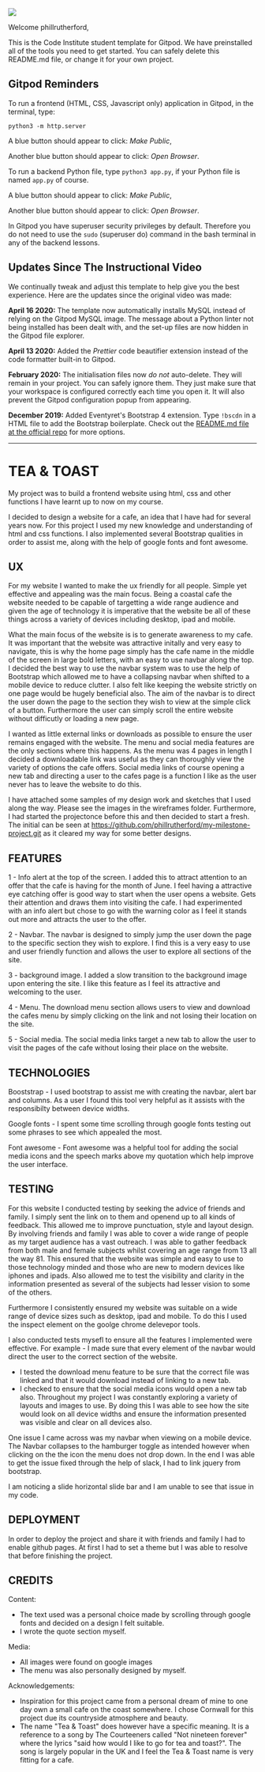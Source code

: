 <img src="https://codeinstitute.s3.amazonaws.com/fullstack/ci_logo_small.png" style="margin: 0;">

Welcome phillrutherford,

This is the Code Institute student template for Gitpod. We have preinstalled all of the tools you need to get started. You can safely delete this README.md file, or change it for your own project.

## Gitpod Reminders

To run a frontend (HTML, CSS, Javascript only) application in Gitpod, in the terminal, type:

`python3 -m http.server`

A blue button should appear to click: *Make Public*,

Another blue button should appear to click: *Open Browser*.

To run a backend Python file, type `python3 app.py`, if your Python file is named `app.py` of course.

A blue button should appear to click: *Make Public*,

Another blue button should appear to click: *Open Browser*.

In Gitpod you have superuser security privileges by default. Therefore you do not need to use the `sudo` (superuser do) command in the bash terminal in any of the backend lessons.

## Updates Since The Instructional Video

We continually tweak and adjust this template to help give you the best experience. Here are the updates since the original video was made:

**April 16 2020:** The template now automatically installs MySQL instead of relying on the Gitpod MySQL image. The message about a Python linter not being installed has been dealt with, and the set-up files are now hidden in the Gitpod file explorer.

**April 13 2020:** Added the _Prettier_ code beautifier extension instead of the code formatter built-in to Gitpod.

**February 2020:** The initialisation files now _do not_ auto-delete. They will remain in your project. You can safely ignore them. They just make sure that your workspace is configured correctly each time you open it. It will also prevent the Gitpod configuration popup from appearing.

**December 2019:** Added Eventyret's Bootstrap 4 extension. Type `!bscdn` in a HTML file to add the Bootstrap boilerplate. Check out the <a href="https://github.com/Eventyret/vscode-bcdn" target="_blank">README.md file at the official repo</a> for more options.

--------

# TEA & TOAST

My project was to build a frontend website using html, css and other functions I have learnt up to now on my course. 

I decided to design a website for a cafe, an idea that I have had for several years now. For this project I used my new knowledge and 
understanding of html and css functions. I also implemented several Bootstrap qualities in order to assist me, along with the help 
of google fonts and font awesome.

## UX

For my website I wanted to make the ux friendly for all people. Simple yet effective and appealing
was the main focus. Being a coastal cafe the website needed to be capable of targetting a wide range
audience and given the age of technology it is imperative that the website be all of these things 
across a variety of devices including desktop, ipad and mobile. 

What the main focus of the website is is to generate awareness to my cafe. It was important that the 
website was attractive initally and very easy to navigate, this is why the home page simply has the cafe
name in the middle of the screen in large bold letters, with an easy to use navbar along the top. I 
decided the best way to use the navbar system was to use the help of Bootstrap which allowed me to have
a collapsing navbar when shifted to a mobile device to reduce clutter. I also felt like keeping the website 
strictly on one page would be hugely beneficial also. The aim of the navbar is to direct the user down the page
to the section they wish to view at the simple click of a button. Furthermore the user can simply scroll the 
entire website without difficutly or loading a new page.

I wanted as little external links or downloads as possible to ensure the user remains engaged with the website.
The menu and social media features are the only sections where this happens. As the menu was 4 pages in length
I decided a downloadable link was useful as they can thoroughly view the variety of options the cafe offers.
Social media links of course opening a new tab and directing a user to the cafes page is a function I like as 
the user never has to leave the website to do this.

I have attached some samples of my design work and sketches that I used along the way. Please see the images in the wireframes folder.
Furthermore, I had started the projectonce before this and then decided to start a fresh. The initial can be seen at 
https://github.com/phillrutherford/my-milestone-project.git as it cleared my way for some better designs.

## FEATURES

1 - Info alert at the top of the screen. I added this to attract attention to an offer that the cafe is having for the month of June.
I feel having a attractive eye catching offer is good way to start when the user opens a website. Gets their attention and draws them 
into visiting the cafe. I had experimented with an info alert but chose to go with the warning color as I feel it stands out more and attracts 
the user to the offer.

2 - Navbar. The navbar is designed to simply jump the user down the page to the specific section they wish to explore. I find this is 
a very easy to use and user friendly function and allows the user to explore all sections of the site.

3 - background image. I added a slow transition to the background image upon entering the site. I like this feature as I feel its attractive 
and welcoming to the user.

4 - Menu. The download menu section allows users to view and download the cafes menu by simply clicking on the link and not losing their 
location on the site.

5 - Social media. The social media links target a new tab to allow the user to visit the pages of the cafe without losing their place on the website.


## TECHNOLOGIES

Booststrap - I used bootstrap to assist me with creating the navbar, alert bar and columns. As a user I found this tool very helpful as it assists with
the responsibilty between device widths.

Google fonts - I spent some time scrolling through google fonts testing out some phrases to see which appealed the most.

Font awesome - Font awesome was a helpful tool for adding the social media icons and the speech marks above my quotation which help improve the user interface.


## TESTING

For this website I conducted testing by seeking the advice of friends and family. I simply sent the link on to them and openend up to all kinds
of feedback. This allowed me to improve punctuation, style and layout design. By involving friends and family I was able to cover a wide range of 
people as my target audience has a vast outreach. I was able to gather feedback from both male and female subjects whilst covering an age range 
from 13 all the way 81. This ensured that the website was simple and easy to use to those technology minded and those who are new to modern devices 
like iphones and ipads. Also allowed me to test the visibility and clarity in the information presented as several of the subjects had lesser vision 
to some of the others. 

Furthermore I consistently ensured my website was suitable on a wide range 
of device sizes such as desktop, ipad and mobile. To do this I used the inspect element on the goolge chrome delevepor tools.

I also conducted tests mysefl to ensure all the features I implemented were effective.
For example - I made sure that every element of the navbar would direct the user to the correct section of the website.
- I tested the download menu feature to be sure that the correct file was linked and that it would download instead of linking to a new tab.
- I checked to ensure that the social media icons would open a new tab also.
Throughout my project I was constantly exploring a variety of layouts and images to use. By doing this I was able to see how the site would look on all 
device widths and ensure the information presented was visible and clear on all devices also. 

One issue I came across was my navbar when viewing on a mobile device. The Navbar collapses to the hamburger toggle as intended however when clicking
on the the icon the menu does not drop down. In the end I was able to get the issue fixed through the help of slack, I had to link jquery from bootstrap.

I am noticing a slide horizontal slide bar and I am unable to see that issue in my code.

## DEPLOYMENT

In order to deploy the project and share it with friends and family I had to enable github pages. At first I had to set a theme but I was able to resolve that
before finishing the project.


## CREDITS

 Content:
- The text used was a personal choice made by scrolling through google fonts and decided on a design I felt suitable.
- I wrote the quote section myself.

 Media:
- All images were found on google images
- The menu was also personally designed by myself.

 Acknowledgements:
- Inspiration for this project came from a personal dream of mine to one day own a small cafe on the coast somewhere. I chose Cornwall for
this project due its countryside atmosphere and beauty.
- The name "Tea & Toast" does however have a specific meaning. It is a reference to a song by The Courteeners called "Not nineteen forever"
where the lyrics "said how would I like to go for tea and toast?". The song is largely popular in the UK and I feel the Tea & Toast name is very 
fitting for a cafe. 

